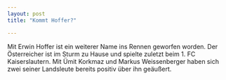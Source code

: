 ```yaml
---
layout: post
title: "Kommt Hoffer?"

---
```


Mit Erwin Hoffer ist ein weiterer Name ins Rennen geworfen worden. Der Österreicher ist im Sturm zu Hause und spielte zuletzt beim 1. FC Kaiserslautern. Mit Ümit Korkmaz und Markus Weissenberger haben sich zwei seiner Landsleute bereits positiv über ihn geäußert. 


